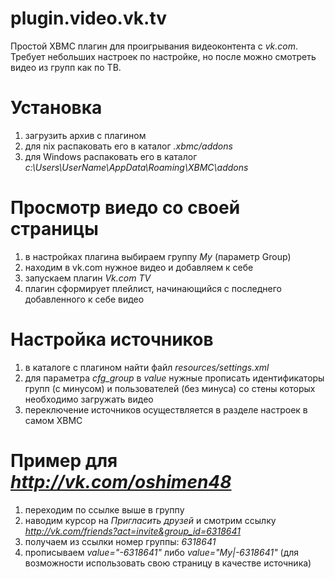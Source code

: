 plugin.video.vk.tv
==================

Простой XBMC плагин для проигрывания видеоконтента с *vk.com*. 
Требует небольших настроек по настройке, но после можно смотреть видео из групп как по ТВ.

Установка
==================
1. загрузить архив с плагином
2. для nix распаковать его в каталог *.xbmc/addons*
3. для Windows распаковать его в каталог *c:\Users\UserName\AppData\Roaming\XBMC\addons*

Просмотр виедо со своей страницы
==================
1. в настройках плагина выбираем группу *My* (параметр Group)
2. находим в vk.com нужное видео и добавляем к себе
3. запускаем плагин *Vk.com TV*
4. плагин сформирует плейлист, начинающийся с последнего добавленного к себе видео

Настройка источников
==================
1. в каталоге с плагином найти файл *resources/settings.xml*
2. для параметра *cfg_group* в *value* нужные прописать идентификаторы групп (с минусом) и пользователей (без минуса) со стены которых необходимо загружать видео
3. переключение источников осуществляется в разделе настроек в самом XBMC

Пример для *http://vk.com/oshimen48*
==================
1. переходим по ссылке выше в группу
2. наводим курсор на *Пригласить друзей* и смотрим ссылку *http://vk.com/friends?act=invite&group_id=6318641*
3. получаем из ссылки номер группы: *6318641*
4. прописываем *value="-6318641"* либо *value="My|-6318641"* (для возможности использовать свою страницу в качестве источника)


